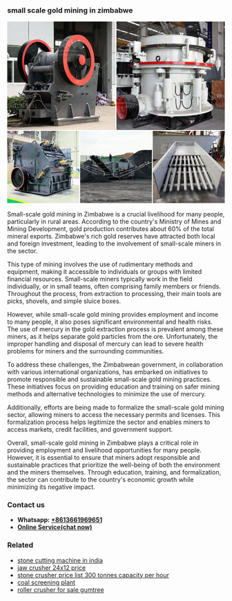<h3>small scale gold mining in zimbabwe</h3><img src='1706754197.jpg' alt=''><p>Small-scale gold mining in Zimbabwe is a crucial livelihood for many people, particularly in rural areas. According to the country's Ministry of Mines and Mining Development, gold production contributes about 60% of the total mineral exports. Zimbabwe's rich gold reserves have attracted both local and foreign investment, leading to the involvement of small-scale miners in the sector.</p><p>This type of mining involves the use of rudimentary methods and equipment, making it accessible to individuals or groups with limited financial resources. Small-scale miners typically work in the field individually, or in small teams, often comprising family members or friends. Throughout the process, from extraction to processing, their main tools are picks, shovels, and simple sluice boxes.</p><p>However, while small-scale gold mining provides employment and income to many people, it also poses significant environmental and health risks. The use of mercury in the gold extraction process is prevalent among these miners, as it helps separate gold particles from the ore. Unfortunately, the improper handling and disposal of mercury can lead to severe health problems for miners and the surrounding communities.</p><p>To address these challenges, the Zimbabwean government, in collaboration with various international organizations, has embarked on initiatives to promote responsible and sustainable small-scale gold mining practices. These initiatives focus on providing education and training on safer mining methods and alternative technologies to minimize the use of mercury.</p><p>Additionally, efforts are being made to formalize the small-scale gold mining sector, allowing miners to access the necessary permits and licenses. This formalization process helps legitimize the sector and enables miners to access markets, credit facilities, and government support.</p><p>Overall, small-scale gold mining in Zimbabwe plays a critical role in providing employment and livelihood opportunities for many people. However, it is essential to ensure that miners adopt responsible and sustainable practices that prioritize the well-being of both the environment and the miners themselves. Through education, training, and formalization, the sector can contribute to the country's economic growth while minimizing its negative impact.</p><h3>Contact us</h3><ul><li><strong>Whatsapp:&nbsp;<a href="https://wa.me/8613661969651">+8613661969651</a></strong></li><li><a href="https://swt.shibang-china.com/?git&amp;zhl&amp;small scale gold mining in zimbabwe"><strong>Online Service(chat now)</strong></a></li></ul><h3>Related</h3><ul><li><a href='stone cutting machine in india.md'>stone cutting machine in india</a></li><li><a href='jaw crusher 24x12 price.md'>jaw crusher 24x12 price</a></li><li><a href='stone crusher price list 300 tonnes capacity per hour.md'>stone crusher price list 300 tonnes capacity per hour</a></li><li><a href='coal screening plant.md'>coal screening plant</a></li><li><a href='roller crusher for sale gumtree.md'>roller crusher for sale gumtree</a></li></ul>